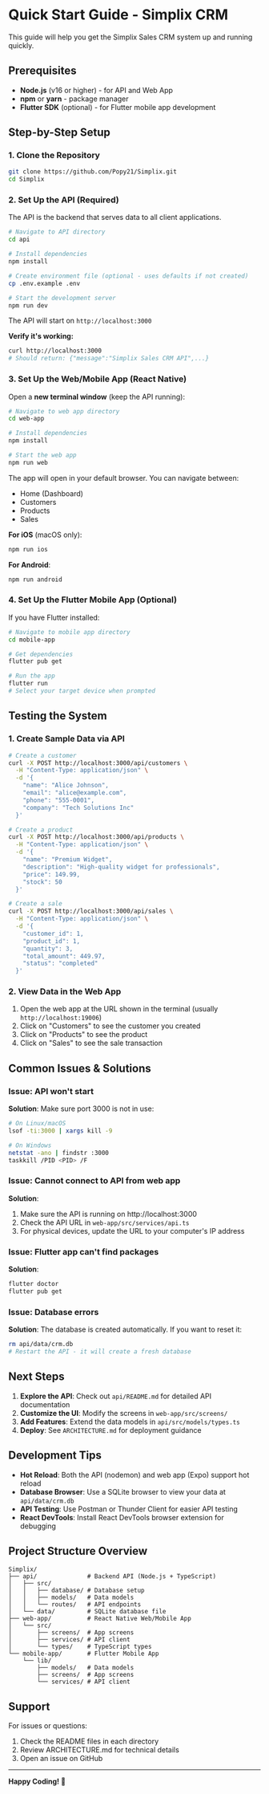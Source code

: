 # Quick Start Guide - Simplix CRM

This guide will help you get the Simplix Sales CRM system up and running quickly.

## Prerequisites

- **Node.js** (v16 or higher) - for API and Web App
- **npm** or **yarn** - package manager
- **Flutter SDK** (optional) - for Flutter mobile app development

## Step-by-Step Setup

### 1. Clone the Repository

```bash
git clone https://github.com/Popy21/Simplix.git
cd Simplix
```

### 2. Set Up the API (Required)

The API is the backend that serves data to all client applications.

```bash
# Navigate to API directory
cd api

# Install dependencies
npm install

# Create environment file (optional - uses defaults if not created)
cp .env.example .env

# Start the development server
npm run dev
```

The API will start on `http://localhost:3000`

**Verify it's working:**
```bash
curl http://localhost:3000
# Should return: {"message":"Simplix Sales CRM API",...}
```

### 3. Set Up the Web/Mobile App (React Native)

Open a **new terminal window** (keep the API running):

```bash
# Navigate to web app directory
cd web-app

# Install dependencies
npm install

# Start the web app
npm run web
```

The app will open in your default browser. You can navigate between:
- Home (Dashboard)
- Customers
- Products
- Sales

**For iOS** (macOS only):
```bash
npm run ios
```

**For Android**:
```bash
npm run android
```

### 4. Set Up the Flutter Mobile App (Optional)

If you have Flutter installed:

```bash
# Navigate to mobile app directory
cd mobile-app

# Get dependencies
flutter pub get

# Run the app
flutter run
# Select your target device when prompted
```

## Testing the System

### 1. Create Sample Data via API

```bash
# Create a customer
curl -X POST http://localhost:3000/api/customers \
  -H "Content-Type: application/json" \
  -d '{
    "name": "Alice Johnson",
    "email": "alice@example.com",
    "phone": "555-0001",
    "company": "Tech Solutions Inc"
  }'

# Create a product
curl -X POST http://localhost:3000/api/products \
  -H "Content-Type: application/json" \
  -d '{
    "name": "Premium Widget",
    "description": "High-quality widget for professionals",
    "price": 149.99,
    "stock": 50
  }'

# Create a sale
curl -X POST http://localhost:3000/api/sales \
  -H "Content-Type: application/json" \
  -d '{
    "customer_id": 1,
    "product_id": 1,
    "quantity": 3,
    "total_amount": 449.97,
    "status": "completed"
  }'
```

### 2. View Data in the Web App

1. Open the web app at the URL shown in the terminal (usually `http://localhost:19006`)
2. Click on "Customers" to see the customer you created
3. Click on "Products" to see the product
4. Click on "Sales" to see the sale transaction

## Common Issues & Solutions

### Issue: API won't start
**Solution**: Make sure port 3000 is not in use:
```bash
# On Linux/macOS
lsof -ti:3000 | xargs kill -9

# On Windows
netstat -ano | findstr :3000
taskkill /PID <PID> /F
```

### Issue: Cannot connect to API from web app
**Solution**: 
1. Make sure the API is running on http://localhost:3000
2. Check the API URL in `web-app/src/services/api.ts`
3. For physical devices, update the URL to your computer's IP address

### Issue: Flutter app can't find packages
**Solution**:
```bash
flutter doctor
flutter pub get
```

### Issue: Database errors
**Solution**: The database is created automatically. If you want to reset it:
```bash
rm api/data/crm.db
# Restart the API - it will create a fresh database
```

## Next Steps

1. **Explore the API**: Check out `api/README.md` for detailed API documentation
2. **Customize the UI**: Modify the screens in `web-app/src/screens/`
3. **Add Features**: Extend the data models in `api/src/models/types.ts`
4. **Deploy**: See `ARCHITECTURE.md` for deployment guidance

## Development Tips

- **Hot Reload**: Both the API (nodemon) and web app (Expo) support hot reload
- **Database Browser**: Use a SQLite browser to view your data at `api/data/crm.db`
- **API Testing**: Use Postman or Thunder Client for easier API testing
- **React DevTools**: Install React DevTools browser extension for debugging

## Project Structure Overview

```
Simplix/
├── api/              # Backend API (Node.js + TypeScript)
│   ├── src/
│   │   ├── database/ # Database setup
│   │   ├── models/   # Data models
│   │   └── routes/   # API endpoints
│   └── data/         # SQLite database file
├── web-app/          # React Native Web/Mobile App
│   └── src/
│       ├── screens/  # App screens
│       ├── services/ # API client
│       └── types/    # TypeScript types
└── mobile-app/       # Flutter Mobile App
    └── lib/
        ├── models/   # Data models
        ├── screens/  # App screens
        └── services/ # API client
```

## Support

For issues or questions:
1. Check the README files in each directory
2. Review ARCHITECTURE.md for technical details
3. Open an issue on GitHub

---

**Happy Coding! 🚀**
